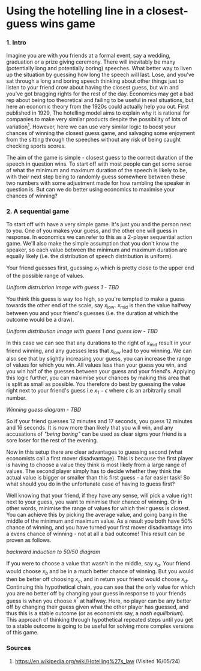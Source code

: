 # Using the hotelling line in a closest-guess wins game

### 1. Intro

Imagine you are with you friends at a formal event, say a wedding, graduation or a prize giving ceremony. There will inevitably be many (potentially long and potentially boring) speeches. What better way to liven up the situation by guessing how long the speech will last. Lose, and you've sat through a long and boring speech thinking about other things just to listen to your friend crow about having the closest guess, but win and you've got bragging rights for the rest of the day. Economics may get a bad rep about being too theoretical and failing to be useful in real situations, but here an economic theory from the 1920s could actually help you out. First published in 1929, The hotelling model aims to explain why it is rational for companies to make very similar products despite the possibility of lots of variation[$^1$](https://en.wikipedia.org/wiki/Hotelling%27s_law). However, here we can use very similar logic to boost your chances of winning the closest guess game, and salvaging some enjoyment from the sitting through the speeches without any risk of being caught checking sports scores. 

The aim of the game is simple - closest guess to the correct duration of the speech in question wins. To start off with most people can get some sense of what the minimum and maximum duration of the speech is likely to be, with their next step being to randomly guess somewhere between these two numbers with some adjustment made for how rambling the speaker in question is. But can we do better using economics to maximise your chances of winning?

### 2. A sequential game

To start off with have a very simple game. It's just you and the person next to you. One of you makes your guess, and the other one will guess in response. In economics we can refer to this as a 2-player sequential action game. We'll also make the simple assumption that you don't know the speaker, so each value between the minimum and maximum duration are equally likely (i.e. the distribution of speech distribution is uniform).

Your friend guesses first, guessing $x_1$ which is pretty close  to the upper end of the possible range of values.

*Uniform distrubtion image with guess 1 - TBD*

You think this guess is way too high, so you're tempted to make a guess towards the other end of the scale, say $x_{\text{low}}$. $x_{\text{mid}}$ is then the value halfway between you and your friend's guesses (i.e. the duration at which the outcome would be a draw). 

*Uniform distribution image with guess 1 and guess low - TBD*

In this case we can see that any durations to the right of $x_{\text{mid}}$ result in your friend winning, and any guesses less that $x_{\text{low}}$ lead to you winning. We can also see that by slightly increasing your guess, you can increase the range of values for which you win. All values less than your guess you win, and you win half of the guesses between your guess and your friend's. Applying this logic further, you can maximise your chances by making this area that is split as small as possible. You therefore do best by guessing the value right next to your friend's guess i.e $x_1 - \epsilon$ where $\epsilon$ is an arbitrarily small number. 

*Winning guess diagram - TBD*

So if your friend guesses 12 minutes and 17 seconds, you guess 12 minutes and 16 seconds. It is now more than likely that you will win, and any accusations of *"being boring"* can be used as clear signs your friend is a sore loser for the rest of the evening. 

Now in this setup there are clear advantages to guessing second (what economists call a first mover disadvantage). This is because the first player is having to choose a value they think is most likely from a large range of values. The second player simply has to decide whether they think the actual value is bigger or smaller than this first guess - a far easier task! So what should you do in the unfortunate case of having to guess first?

Well knowing that your friend, if they have any sense, will pick a value right next to your guess, you want to minimise their chance of winning. Or in other words, minimise the range of values for which their guess is closest. You can achieve this by picking the average value, and going bang in the middle of the minimum and maximum value. As a result you both have 50% chance of winning, and you have turned your first mover disadvantage into a evens chance of winning - not at all a bad outcome! This result can be proven as follows.

*backward induction to 50/50 diagram*

If you were to choose a value that wasn't in the middle, say $x_a$. Your friend would choose $x_b$ and be in a much better chance of winning. But you would then be better off choosing $x_c$, and in return your friend would choose $x_d$. Continuing this hypothetical chain, you can see that the only value for which you are no better off by changing your guess in response to your friends guess is when you choose $x^*$ at halfway. Here, no player can be any better off by changing their guess given what the other player has guessed, and thus this is a stable outcome (or as economists say, a *nash equilibrium*). This approach of thinking through hypothetical repeated steps until you get to a stable outcome is going to be useful for solving more complex versions of this game.






### Sources

1. https://en.wikipedia.org/wiki/Hotelling%27s_law (Visited 16/05/24)